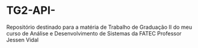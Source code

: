 # TG2-API-
Repositório destinado para a matéria de Trabalho de Graduação II do meu curso de Análise e Desenvolvimento de Sistemas da FATEC Professor Jessen Vidal
